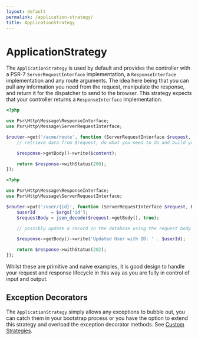 ```yaml
---
layout: default
permalink: /application-strategy/
title: ApplicationStrategy
---
```


# ApplicationStrategy

The `ApplicationStrategy` is used by default and provides the controller with a PSR-7 `ServerRequestInterface` implementation, a `ResponseInterface` implementation and any route arguments. The idea here being that you can pull any information you need from the request, manipulate the response, and return it for the dispatcher to send to the browser. This strategy expects that your controller returns a `ResponseInterface` implementation.

~~~php
<?php

use Psr\Http\Message\ResponseInterface;
use Psr\Http\Message\ServerRequestInterface;

$router->get('/acme/route', function (ServerRequestInterface $request, ResponseInterface $response) {
    // retrieve data from $request, do what you need to do and build your $content

    $response->getBody()->write($content);

    return $response->withStatus(200);
});
~~~

~~~php
<?php

use Psr\Http\Message\ResponseInterface;
use Psr\Http\Message\ServerRequestInterface;

$router->put('/user/{id}', function (ServerRequestInterface $request, ResponseInterface $response, array $args) {
    $userId      = $args['id'];
    $requestBody = json_decode($request->getBody(), true);

    // possibly update a record in the database using the request body

    $response->getBody()->write('Updated User with ID: ' . $userId);

    return $response->withStatus(202);
});
~~~

Whilst these are primitive and naive examples, it is good design to handle your request and response lifecycle in this way as you are fully in control of input and output.

## Exception Decorators

The `ApplicationStrategy` simply allows any exceptions to bubble out, you can catch them in your bootstrap process or you have the option to extend this strategy and overload the exception decorator methods. See [Custom Strategies](/custom-strategies).
